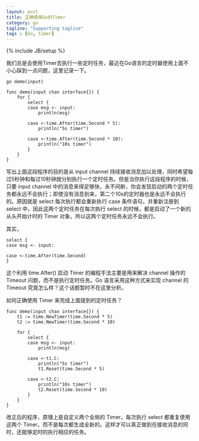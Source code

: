 ```yaml
---
layout: post
title: 正确使用Go的Timer
category: go
tagline: "Supporting tagline"
tags : [Go, timer]
---
```

{% include JB/setup %}

我们总是会使用Timer去执行一些定时任务，最近在Go语言的定时器使用上面不小心踩到一点问题，这里记录一下。

	go demo(input)

    func demo(input chan interface{}) {
	    for {
	        select {
	        case msg <- input:
	            println(msg)
	
	        case <-time.After(time.Second * 5):
	            println("5s timer")
	
	        case <-time.After(time.Second * 10):
	            println("10s timer")
	        }
	    }
	}

    
写出上面这段程序的目的是从 input channel 持续接收消息加以处理，同时希望每过5秒钟和每过10秒钟就分别执行一个定时任务。但是当你执行这段程序的时候，只要 input channel 中的消息来得足够快，永不间断，你会发现启动的两个定时任务都永远不会执行；即使没有消息到来，第二个10s的定时器也是永远不会执行的。原因就是 select 每次执行都会重新执行 case 条件语句，并重新注册到 select 中，因此这两个定时任务在每次执行 select 的时候，都是启动了一个新的从头开始计时的 Timer 对象，所以这两个定时任务永远不会执行。

其实，
	
	select {
	case msg <- input:
	
	case <-time.After(time.Second)
	}
	
这个利用 time.After() 启动 Timer 的编程手法主要是用来解决 channel 操作的 Timeout 问题，而不是执行定时任务。Go 语言采用这种方式来实现 channel 的 Timeout 究竟怎么样？这个话题暂时不在这里分析。

如何正确使用 Timer 来完成上面提到的定时任务？

    func demo(input chan interface{}) {
        t1 := time.NewTimer(time.Second * 5)
        t2 := time.NewTimer(time.Second * 10)

        for {
            select {
            case msg <- input:
                println(msg)

            case <-t1.C:
                println("5s timer")
                t1.Reset(time.Second * 5)

            case <-t2.C:
                println("10s timer")
                t2.Reset(time.Second * 10)
            }
        }
    }


改正后的程序，原理上是自定义两个全局的 Timer，每次执行 select 都重复使用这两个 Timer，而不是每次都生成全新的。这样才可以真正做到在接收消息的同时，还能够定时的执行相应的任务。
  